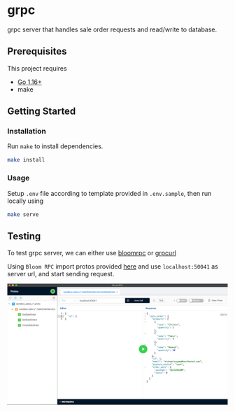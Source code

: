 # grpc

grpc server that handles sale order requests and read/write to database.

## Prerequisites

This project requires

- [Go 1.16+](https://golang.org/)
- make

## Getting Started

### Installation

Run `make` to install dependencies.

```bash
make install
```

### Usage

Setup `.env` file according to template provided in `.env.sample`, then run locally using

```bash
make serve
```

## Testing

To test grpc server, we can either use [bloomrpc](https://github.com/uw-labs/bloomrpc) or [grpcurl](https://github.com/fullstorydev/grpcurl)

Using `Bloom RPC` import protos provided [here](../api/protobuf-spec/sandbox_sales_v1.proto) and use `localhost:50041` as server url, and start sending request.

![preview](./assets/preview.png)

